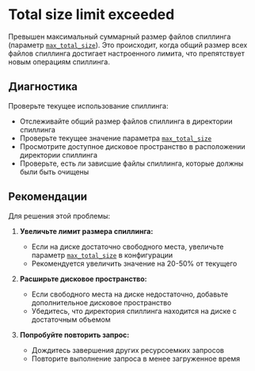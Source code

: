 # Total size limit exceeded

Превышен максимальный суммарный размер файлов спиллинга (параметр [`max_total_size`](../../reference/configuration/table_service_config.md#local-file-config-max-total-size)). Это происходит, когда общий размер всех файлов спиллинга достигает настроенного лимита, что препятствует новым операциям спиллинга.

## Диагностика

Проверьте текущее использование спиллинга:

- Отслеживайте общий размер файлов спиллинга в директории спиллинга
- Проверьте текущее значение параметра [`max_total_size`](../../reference/configuration/table_service_config.md#local-file-config-max-total-size)
- Просмотрите доступное дисковое пространство в расположении директории спиллинга
- Проверьте, есть ли зависшие файлы спиллинга, которые должны были быть очищены

## Рекомендации

Для решения этой проблемы:

1. **Увеличьте лимит размера спиллинга:**
   - Если на диске достаточно свободного места, увеличьте параметр [`max_total_size`](../../reference/configuration/table_service_config.md#local-file-config-max-total-size) в конфигурации
   - Рекомендуется увеличить значение на 20-50% от текущего

2. **Расширьте дисковое пространство:**
   - Если свободного места на диске недостаточно, добавьте дополнительное дисковое пространство
   - Убедитесь, что директория спиллинга находится на диске с достаточным объемом

3. **Попробуйте повторить запрос:**
   - Дождитесь завершения других ресурсоемких запросов
   - Повторите выполнение запроса в менее загруженное время

